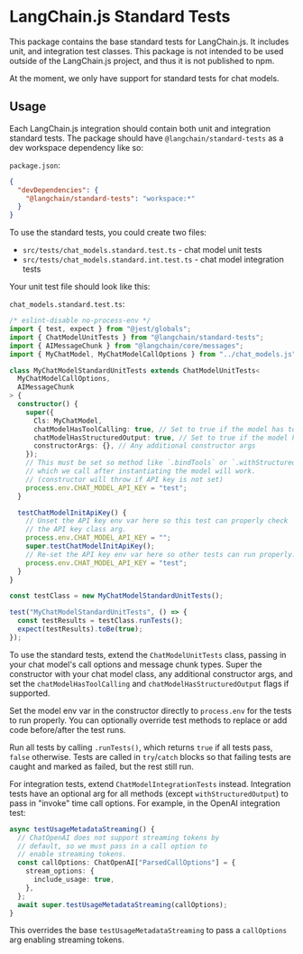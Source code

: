 # LangChain.js Standard Tests

This package contains the base standard tests for LangChain.js. It includes unit, and integration test classes.
This package is not intended to be used outside of the LangChain.js project, and thus it is not published to npm.

At the moment, we only have support for standard tests for chat models.

## Usage

Each LangChain.js integration should contain both unit and integration standard tests.
The package should have `@langchain/standard-tests` as a dev workspace dependency like so:

`package.json`:

```json
{
  "devDependencies": {
    "@langchain/standard-tests": "workspace:*"
  }
}
```

To use the standard tests, you could create two files:

- `src/tests/chat_models.standard.test.ts` - chat model unit tests
- `src/tests/chat_models.standard.int.test.ts` - chat model integration tests

Your unit test file should look like this:

`chat_models.standard.test.ts`:

```typescript
/* eslint-disable no-process-env */
import { test, expect } from "@jest/globals";
import { ChatModelUnitTests } from "@langchain/standard-tests";
import { AIMessageChunk } from "@langchain/core/messages";
import { MyChatModel, MyChatModelCallOptions } from "../chat_models.js";

class MyChatModelStandardUnitTests extends ChatModelUnitTests<
  MyChatModelCallOptions,
  AIMessageChunk
> {
  constructor() {
    super({
      Cls: MyChatModel,
      chatModelHasToolCalling: true, // Set to true if the model has tool calling support
      chatModelHasStructuredOutput: true, // Set to true if the model has withStructuredOutput support
      constructorArgs: {}, // Any additional constructor args
    });
    // This must be set so method like `.bindTools` or `.withStructuredOutput`
    // which we call after instantiating the model will work.
    // (constructor will throw if API key is not set)
    process.env.CHAT_MODEL_API_KEY = "test";
  }

  testChatModelInitApiKey() {
    // Unset the API key env var here so this test can properly check
    // the API key class arg.
    process.env.CHAT_MODEL_API_KEY = "";
    super.testChatModelInitApiKey();
    // Re-set the API key env var here so other tests can run properly.
    process.env.CHAT_MODEL_API_KEY = "test";
  }
}

const testClass = new MyChatModelStandardUnitTests();

test("MyChatModelStandardUnitTests", () => {
  const testResults = testClass.runTests();
  expect(testResults).toBe(true);
});
```

To use the standard tests, extend the `ChatModelUnitTests` class, passing in your chat model's call options and message chunk types. Super the constructor with your chat model class, any additional constructor args, and set the `chatModelHasToolCalling` and `chatModelHasStructuredOutput` flags if supported.

Set the model env var in the constructor directly to `process.env` for the tests to run properly. You can optionally override test methods to replace or add code before/after the test runs.

Run all tests by calling `.runTests()`, which returns `true` if all tests pass, `false` otherwise. Tests are called in `try`/`catch` blocks so that failing tests are caught and marked as failed, but the rest still run.

For integration tests, extend `ChatModelIntegrationTests` instead. Integration tests have an optional arg for all methods (except `withStructuredOutput`) to pass in "invoke" time call options. For example, in the OpenAI integration test:

```typescript
async testUsageMetadataStreaming() {
  // ChatOpenAI does not support streaming tokens by
  // default, so we must pass in a call option to
  // enable streaming tokens.
  const callOptions: ChatOpenAI["ParsedCallOptions"] = {
    stream_options: {
      include_usage: true,
    },
  };
  await super.testUsageMetadataStreaming(callOptions);
}
```

This overrides the base `testUsageMetadataStreaming` to pass a `callOptions` arg enabling streaming tokens.
